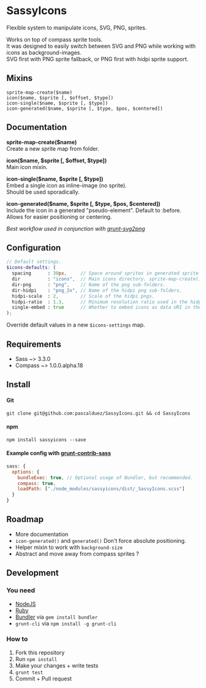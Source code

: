 # SassyIcons

Flexible system to manipulate icons, SVG, PNG, sprites.  

Works on top of compass sprite tools.  
It was designed to easily switch between SVG and PNG while working with icons as background-images.  
SVG first with PNG sprite fallback, or PNG first with hidpi sprite support.  

## Mixins

`sprite-map-create($name)`  
`icon($name, $sprite [, $offset, $type])`  
`icon-single($name, $sprite [, $type])`  
`icon-generated($name, $sprite [, $type, $pos, $centered])`

## Documentation

**sprite-map-create($name)**  
Create a new sprite map from folder.  

**icon($name, $sprite [, $offset, $type])**  
Main icon mixin.  

**icon-single($name, $sprite [, $type])**  
Embed a single icon as inline-image (no sprite).  
Should be used sporadically.  

**icon-generated($name, $sprite [, $type, $pos, $centered])**  
Include the icon in a generated "pseudo-element". Default to :before.  
Allows for easier positioning or centering.  

*Best workflow used in conjunction with [grunt-svg2png](https://github.com/pascalduez/grunt-svg2png)*

## Configuration

```scss
// Default settings.
$icons-defaults: (
  spacing      : 30px,     // Space around sprites in generated sprite map.
  dir          : "icons",  // Main icons directory. sprite-map-create() allows to use sub dirs.
  dir-png      : "png",    // Name of the png sub-folders.
  dir-hidpi    : "png_2x", // Name of the hidpi png sub-folders.
  hidpi-scale  : 2,        // Scale of the hidpi pngs.
  hidpi-ratio  : 1.3,      // Minimum resolution ratio used in the hidpi media query.
  single-embed : true      // Whether to embed icons as data URI in the icon-single() mixin.
);
```
Override default values in a new `$icons-settings` map.


## Requirements

* Sass ~> 3.3.0
* Compass ~> 1.0.0.alpha.18

## Install

#### Git

```
git clone git@github.com:pascalduez/SassyIcons.git && cd SassyIcons
```

#### npm

```
npm install sassyicons --save
```

#### Example config with [grunt-contrib-sass](https://github.com/gruntjs/grunt-contrib-sass)

```js
sass: {
  options: {
    bundleExec: true, // Optional usage of Bundler, but recommended.
    compass: true,
    loadPath: ["./node_modules/sassyicons/dist/_SassyIcons.scss"]
  }
}
```

## Roadmap

* More documentation
* `icon-generated()` and `generated()` Don't force absolute positioning.
* Helper mixin to work with `background-size`
* Abstract and move away from compass sprites ?

## Development

### You need

  * [NodeJS](http://nodejs.org)
  * [Ruby](https://www.ruby-lang.org)
  * [Bundler](http://bundler.io) via `gem install bundler`
  * `grunt-cli` via `npm install -g grunt-cli`

### How to

  1. Fork this repository
  2. Run `npm install`
  3. Make your changes + write tests
  4. `grunt test`
  5. Commit + Pull request

